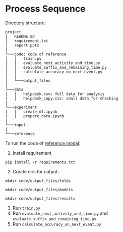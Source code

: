 # Process Sequence
Directory structure:

```
project
│   README.md
│   requirement.txt    
│   report.pptx
|
└───code: code of reference 
│   │   train.py
|   |   evaluate_next_activity_and_time.py
│   │   evaluate_suffix_and_remaining_time.py
│   │   calculate_accuracy_on_next_event.py
|   |
│   └───output_files
| 
└───data
|   │   helpdesk.csv: full data for analysis
|   │   helpdesk_copy.csv: small data for checking
|
└───experiment
|   |   create_df.ipynb
|   |   prepare_data.ipynb
|
└───input
|
└───reference
```

To run the code of [reference model](https://github.com/verenich/ProcessSequencePrediction):
1. Install requirement

```pip install -r requirements.txt```

2. Create dirs for output:

```mkdir code/output_files/folds```

```mkdir code/output_files/models```

```mkdir code/output_files/results```

3. Run ```train.py```
4. Run ```evaluate_next_activity_and_time.py``` and ```evaluate_suffix_and_remaining_time.py```
5. Run ```calculate_accuracy_on_next_event.py```
